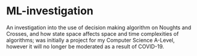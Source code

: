 # ML-investigation
An investigation into the use of decision making algorithm on Noughts and Crosses, and how state space affects space and time complexities of algorithms; was initially a project for my Computer Science A-Level, however it will no longer be moderated as a result of COVID-19.

